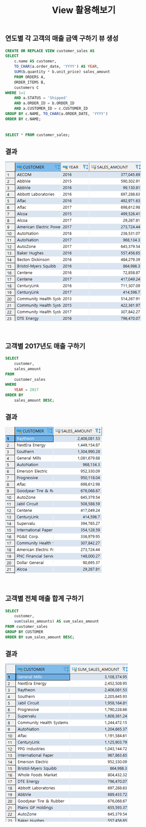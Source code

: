 ﻿---
title: "View 활용해보기"
tags: view
categories: Database
---

## 연도별 각 고객의 매출 금액 구하기 뷰 생성

```sql
CREATE OR REPLACE VIEW customer_sales AS
SELECT
	c.name AS customer,
	TO_CHAR(a.order_date, 'YYYY') AS YEAR,
	SUM(b.quantity * b.unit_price) sales_amount
	FROM ORDERS A,
	ORDER_ITEMS B,
	customers C
WHERE 1=1
	AND a.STATUS = 'Shipped'
	AND a.ORDER_ID = b.ORDER_ID 
	AND a.CUSTOMER_ID = c.CUSTOMER_ID 
GROUP BY c.NAME, TO_CHAR(a.ORDER_DATE, 'YYYY') 
ORDER BY c.NAME;


SELECT * FROM customer_sales;
```
## 결과
![](/assets/images/ora_view.PNG)

<br>

## 고객별 2017년도 매출 구하기
```sql
SELECT 
	customer,
	sales_amount
FROM 
	customer_sales
WHERE 
	YEAR = 2017
ORDER BY 
	sales_amount DESC;
```

## 결과
![](/assets/images/ora_view2.PNG)

<br>

## 고객별 전체 매출 합계 구하기
```sql
SELECT 
	customer,
	sum(sales_amounts) AS sum_sales_amount
FROM customer_sales 
GROUP BY CUSTOMER 
ORDER BY sum_sales_amount DESC;
```

## 결과
![](/assets/images/ora_view3.PNG)
